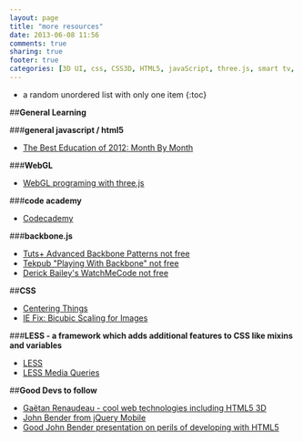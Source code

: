 ```yaml
---
layout: page
title: "more resources"
date: 2013-06-08 11:56
comments: true
sharing: true
footer: true
categories: [3D UI, css, CSS3D, HTML5, javaScript, three.js, smart tv, grunt, jQuery, node.js, bootstrap, css, responsive design, api, learning, backbone.js, knockout.js]
---
```


* a random unordered list with only one item
{:toc}

##**General Learning**

###**general javascript / html5**
 * [The Best Education of 2012: Month By Month](http://net.tutsplus.com/articles/general/what-was-hot-in-2012-month-by-month/)

###**WebGL**
 * [WebGL programing with three.js](http://www.udacity.com/overview/Course/cs291/)

###**code academy**
 * [Codecademy](http://www.codecademy.com/#!/exercises/0)

###**backbone.js**
 * [Tuts+ Advanced Backbone Patterns not free](https://tutsplus.com/lesson/backbone-marionette/)
 * [Tekpub "Playing With Backbone" not free](http://tekpub.com/products/backbone)
 * [Derick Bailey's WatchMeCode not free](http://www.watchmecode.net/)

##**CSS**
 * [Centering Things](http://www.w3.org/Style/Examples/007/center.en.html)
 * [IE Fix: Bicubic Scaling for Images](http://css-tricks.com/ie-fix-bicubic-scaling-for-images/)

###**LESS - a framework which adds additional features to CSS like mixins and variables**
 * [LESS](http://lesscss.org/)
 * [LESS Media Queries](http://www.vanseodesign.com/css/media-queries/)

##**Good Devs to follow**
 * [Gaëtan Renaudeau - cool web technologies including HTML5 3D](http://blog.greweb.fr/)
 * [John Bender from jQuery Mobile](http://johnbender.us/)
 * [Good John Bender presentation on perils of developing with HTML5](http://www.youtube.com/watch?v=mEivOr3fcMs)